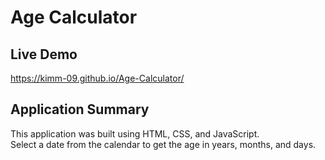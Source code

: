 # Age Calculator

## Live Demo
https://kimm-09.github.io/Age-Calculator/

## Application Summary
This application was built using HTML, CSS, and JavaScript.<br>
Select a date from the calendar to get the age in years, months, and days.<br>
